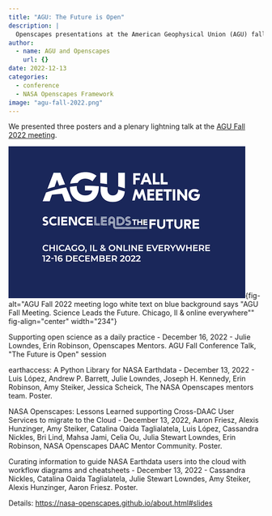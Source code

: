 ```yaml
---
title: "AGU: The Future is Open"
description: |
  Openscapes presentations at the American Geophysical Union (AGU) fall 2022 conference
author:
  - name: AGU and Openscapes
    url: {}
date: 2022-12-13
categories: 
  - conference
  - NASA Openscapes Framework
image: "agu-fall-2022.png"
---
```


We presented three posters and a plenary lightning talk at the [AGU Fall 2022 meeting](https://www.agu.org/Fall-Meeting).

![](agu-fall-2022.png){fig-alt="AGU Fall 2022 meeting logo white text on blue background says \"AGU Fall Meeting. Science Leads the Future. Chicago, Il & online everywhere\"" fig-align="center" width="234"}

Supporting open science as a daily practice - December 16, 2022 - Julie Lowndes, Erin Robinson, Openscapes Mentors. AGU Fall Conference Talk, "The Future is Open" session

earthaccess: A Python Library for NASA Earthdata - December 13, 2022 - Luis López, Andrew P. Barrett, Julie Lowndes, Joseph H. Kennedy, Erin Robinson, Amy Steiker, Jessica Scheick, The NASA Openscapes mentors team. Poster.

NASA Openscapes: Lessons Learned supporting Cross-DAAC User Services to migrate to the Cloud - December 13, 2022, Aaron Friesz, Alexis Hunzinger, Amy Steiker, Catalina Oaida Taglialatela, Luis López, Cassandra Nickles, Bri Lind, Mahsa Jami, Celia Ou, Julia Stewart Lowndes, Erin Robinson, NASA Openscapes DAAC Mentor Community. Poster.

Curating information to guide NASA Earthdata users into the cloud with workflow diagrams and cheatsheets - December 13, 2022 - Cassandra Nickles, Catalina Oaida Taglialatela, Julie Stewart Lowndes, Amy Steiker, Alexis Hunzinger, Aaron Friesz. Poster.

Details: https://nasa-openscapes.github.io/about.html#slides
